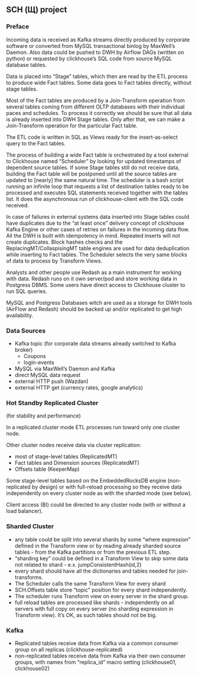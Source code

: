 ## SCH (Щ) project
### Preface

Incoming data is received as Kafka streams directly produced by corporate software or converted from MySQL transactional binlog by MaxWell’s Daemon. Also data could be pushed to DWH by Airflow DAGs (written on python) or requested by clickhouse’s SQL code from source MySQL database tables. 

Data is placed into “Stage” tables, which then are read by the ETL process to produce wide Fact tables. Some data goes to Fact tables directly, without stage tables.

Most of the Fact tables are produced by a Join-Transform operation from several tables coming from different OLTP databases with their individual paces and schedules. To process it correctly we should be sure that all data is already inserted into DWH Stage tables. Only after that, we can make a Join-Transform operation for the particular Fact table.

The ETL code is written in SQL as Views ready for the insert-as-select query to the Fact tables.

The process of building a wide Fact table is orchestrated by a tool external to Clickhouse named “Scheduler” by looking for updated timestamps of dependent source tables.  If some Stage tables still do not receive data, building the Fact table will be postponed until all the source tables are updated to [nearly] the same natural time.  The scheduler is a bash script running an infinite loop that requests a list of destination tables ready to be processed and executes SQL statements received together with the tables list.  It does the asynchronous run of clickhouse-client with the SQL code received. 

In case of failures in external systems data inserted into Stage tables could have duplicates due to the “at least once” delivery concept of clickhouse Kafka Engine or other cases of retries on failures in the incoming data flow. All the DWH is built with idempotency in mind.  Repeated inserts will not create duplicates. Block hashes checks and the ReplacingMT/CollaspisingMT table engines are used for data deduplication while inserting to Fact tables. The Scheduler selects the very same blocks of data to process by Transform Views.

Analysts and other people use Redash as a main instrument for working with data.  Redash runs on it own server/pod and store working data in Postgress DBMS.   Some users have direct access to Clickhouse cluster to run SQL queries.

MySQL and Postgress Databases  witch are used as a storage for DWH tools (AirFlow and Redash) should be backed up and/or replicated to get high availability.

### Data Sources

- Kafka topic (for corporate data streams already switched to Kafka broker)
    - Coupons
    - login-events
- MySQL via MaxWell’s Daemon and Kafka
- direct MySQL data request
- external HTTP push (Wazdan)
- external HTTP get (currency rates, google analytics)

### Hot Standby Replicated Cluster

(for stability and performance)

In a replicated cluster mode ETL processes run toward only one cluster node.

Other cluster nodes receive data via cluster replication: 

- most of stage-level tables (ReplicatedMT)
- Fact tables and Dimension sources (ReplicatedMT)
- Offsets table (KeeperMap)

Some stage-level tables based on the EmbeddedRocksDB engine (non-replicated by design) or with full-reload processing so they receive data independently on every cluster node as with the sharded mode (see below).

Client access (BI) could be directed to any cluster node (with or without a load balancer).

### Sharded Cluster

- any table could be split into several shards by some “where expression” defined in the Transform view or by reading already sharded source tables - from the Kafka partitions or from the previous ETL step.
- “sharding key”  could be defined in a Transform View to skip some data not related to shard - e.x. jumpConsistentHash(id,2)
- every shard should have all the dictionaries and tables needed for join-transforms.
- The Scheduler calls the same Transform View for every shard
- SCH.Offsets table store “topic" position for every shard independently.
- The scheduler runs Transform view on every server in the shard group.
- full reload tables are processed like shards - independently on all servers with full copy on every server (no sharding expression in Transform view). It’s OK, as such tables should not be big.

### Kafka

- Replicated tables receive data from Kafka via a common consumer group on all replicas (clickhouse-replicated)
- non-replicated tables receive data from Kafka via their own consumer groups, with names from “replica_id” macro setting (clickhouse01, clickhouse02)